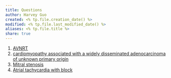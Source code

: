 ```yaml
---
title: Questions
author: Harvey Guo
created: <% tp.file.creation_date() %>
modified: <% tp.file.last_modified_date() %>
aliases: <% tp.file.title %>
share: true
---
```

1. [AVNRT](https://ecg.bidmc.harvard.edu/maven/dispcase.asp?ans=1&rownum=6&caseid=7&prev=&userans=&buttonshow=Show+Answer)
2. [cardiomyopathy associated with a widely disseminated adenocarcinoma of unknown primary origin](https://ecg.bidmc.harvard.edu/maven/dispcase.asp?ans=1&rownum=7&caseid=8&prev=&userans=&buttonshow=Show+Answer)
3. [Mitral stenosis](https://ecg.bidmc.harvard.edu/maven/dispcase.asp?ans=1&rownum=8&caseid=13&prev=&userans=&buttonshow=Show+Answer)
4. [Atrial tachycardia with block](https://ecg.bidmc.harvard.edu/maven/dispcase.asp?ans=1&rownum=16&caseid=31&prev=&userans=&buttonshow=Show+Answer)